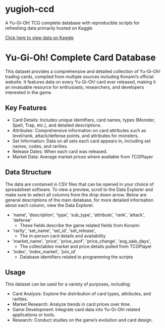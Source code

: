 # yugioh-ccd
A Yu-Gi-Oh! TCG complete database with reproducible scripts for refreshing data primarily hosted on Kaggle

<a href="https://www.kaggle.com/datasets/hammadus/yugioh-full-card-database-index-august-1st-2025" target="_blank">Click here to view data on Kaggle</a>

# Yu-Gi-Oh! Complete Card Database

This dataset provides a comprehensive and detailed collection of Yu-Gi-Oh! trading cards, compiled from multiple sources including Konami’s official website. It features data on every Yu-Gi-Oh! card ever released, making it an invaluable resource for enthusiasts, researchers, and developers interested in the game.

## Key Features
    
- Card Details: Includes unique identifiers, card names, types (Monster, Spell, Trap, etc.), and detailed descriptions.
- Attributes: Comprehensive information on card attributes such as level/rank, attack/defense points, and attributes for monsters.
- Set Information: Data on all sets each card appears in, including set names, codes, and rarities.
- Release Dates: When each card was released.
- Market Data: Average market prices where available from TCGPlayer

## Data Structure

The data are contained in CSV files that can be opened in your choice of spreadsheet software. To view a preview, scroll to the Data Explorer and make sure to select all columns from the drop down arrow. Below are general descriptions of the main database, for more detailed information about each column, view the Data Explorer.

- 'name', 'description', 'type', 'sub_type', 'attribute', 'rank', 'attack', 'defense'
    - These fields describe the game related fields from Konami
- 'rarity', 'set_name', 'set_id', 'set_release',
    - The in-person card details and availability
-  'market_name', 'price', 'price_asof', 'price_change', 'avg_sale_days',
    - The collectables market and price details pulled from TCGPlayer
- 'index', 'index_market', 'join_id'
    - Database identifiers related to programming the scripts

## Usage

This dataset can be used for a variety of purposes, including:

- Card Analysis: Explore the distribution of card types, attributes, and rarities.
- Market Research: Analyze trends in card prices over time.
- Game Development: Integrate card data into Yu-Gi-Oh! related applications or tools.
- Research: Conduct studies on the game’s evolution and card design.
